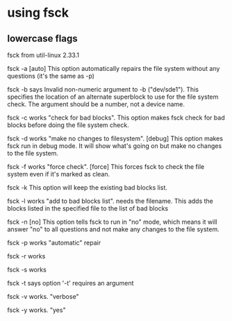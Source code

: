 # using fsck

## lowercase flags

fsck from util-linux 2.33.1

fsck -a [auto] This option automatically repairs the file system without any questions (it's the same as -p)

fsck -b says Invalid non-numeric argument to -b ("dev/sde1"). This specifies the location of an alternate superblock to use for the file system check. The argument should be a number, not a device name.

fsck -c works "check for bad blocks". This option makes fsck check for bad blocks before doing the file system check.

fsck -d works "make no changes to filesystem". [debug]  This option makes fsck run in debug mode. It will show what's going on but make no changes to the file system.

fsck -f works "force check". [force] This forces fsck to check the file system even if it's marked as clean.

fsck -k This option will keep the existing bad blocks list.

fsck -l works "add to bad blocks list".  needs the filename. This adds the blocks listed in the specified file to the list of bad blocks

fsck -n [no] This option tells fsck to run in "no" mode, which means it will answer "no" to all questions and not make any changes to the file system.

fsck -p works "automatic" repair

fsck -r works

fsck -s works

fsck -t says option '-t' requires an argument

fsck -v works.  "verbose"

fsck -y works.  "yes"
